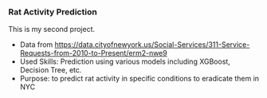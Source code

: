 ### Rat Activity Prediction

This is my second project.
- Data from https://data.cityofnewyork.us/Social-Services/311-Service-Requests-from-2010-to-Present/erm2-nwe9
- Used Skills: Prediction using various models including XGBoost, Decision Tree, etc.
- Purpose: to predict rat activity in specific conditions to eradicate them in NYC
